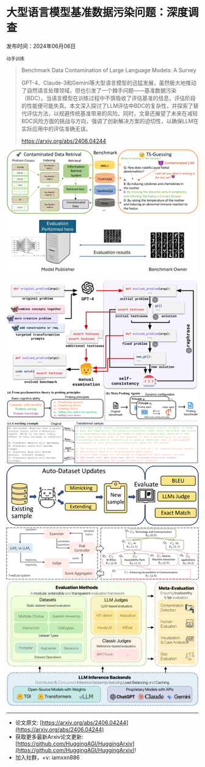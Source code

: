 # 大型语言模型基准数据污染问题：深度调查
发布时间：2024年06月06日

`动手训练`
> Benchmark Data Contamination of Large Language Models: A Survey
>
> GPT-4、Claude-3和Gemini等大型语言模型的迅猛发展，虽然极大地推动了自然语言处理领域，但也引发了一个棘手问题——基准数据污染（BDC）。当语言模型在训练过程中不慎吸收了评估基准的信息，评估阶段的性能便可能失真。本文深入探讨了LLM评估中BDC的复杂性，并探索了替代评估方法，以规避传统基准带来的风险。同时，文章还展望了未来在减轻BDC风险方面的挑战与方向，强调了创新解决方案的迫切性，以确保LLM在实际应用中的评估准确无误。
>
> https://arxiv.org/abs/2406.04244

![](https://raw.githubusercontent.com/HuggingAGI/HuggingArxiv/main/paper_images/2406.04244/x1.png)
![](https://raw.githubusercontent.com/HuggingAGI/HuggingArxiv/main/paper_images/2406.04244/chandran2024private.png)
![](https://raw.githubusercontent.com/HuggingAGI/HuggingArxiv/main/paper_images/2406.04244/x2.png)
![](https://raw.githubusercontent.com/HuggingAGI/HuggingArxiv/main/paper_images/2406.04244/x3.png)
![](https://raw.githubusercontent.com/HuggingAGI/HuggingArxiv/main/paper_images/2406.04244/x4.png)
![](https://raw.githubusercontent.com/HuggingAGI/HuggingArxiv/main/paper_images/2406.04244/x5.png)
![](https://raw.githubusercontent.com/HuggingAGI/HuggingArxiv/main/paper_images/2406.04244/x6.png)

<hr />

- 论文原文: [https://arxiv.org/abs/2406.04244](https://arxiv.org/abs/2406.04244)
- 获取更多最新Arxiv论文更新: [https://github.com/HuggingAGI/HuggingArxiv](https://github.com/HuggingAGI/HuggingArxiv)!
- 加入社群，+v: iamxxn886